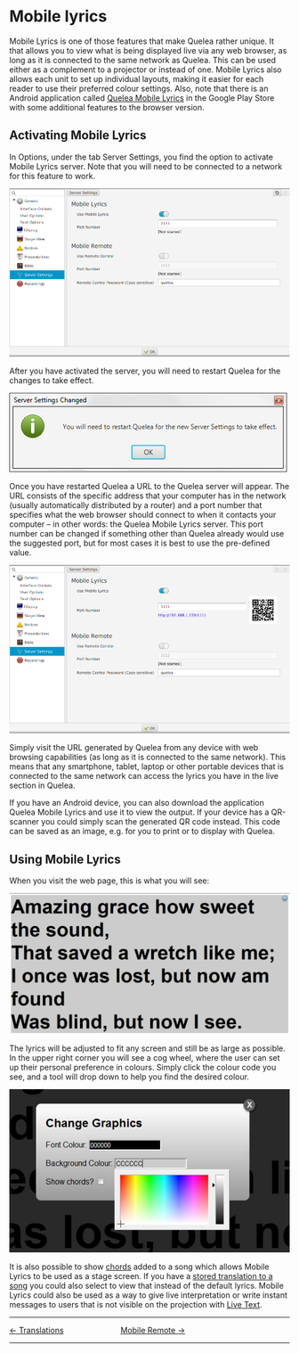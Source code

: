 # Mobile lyrics

Mobile Lyrics is one of those features that make Quelea rather unique.
It that allows you to view what is being displayed live via any web
browser, as long as it is connected to the same network as Quelea. This
can be used either as a complement to a projector or instead of one.
Mobile Lyrics also allows each unit to set up individual layouts, making
it easier for each reader to use their preferred colour settings. Also,
note that there is an Android application called [Quelea Mobile
Lyrics](https://play.google.com/store/apps/details?id=org.quelea.mobilelyrics)
in the Google Play Store with some additional features to the browser
version.

## Activating Mobile Lyrics

In Options, under the tab Server Settings, you find the option to
activate Mobile Lyrics server. Note that you will need to be connected
to a network for this feature to work.

![](Mobile_lyrics_tab.png)

After you have activated the server, you will need to restart Quelea for
the changes to take effect.

![](Mobile_lyrics_restart.png)

Once you have restarted Quelea a URL to the Quelea server will appear.
The URL consists of the specific address that your computer has in the
network (usually automatically distributed by a router) and a port
number that specifies what the web browser should connect to when it
contacts your computer – in other words: the Quelea Mobile Lyrics
server. This port number can be changed if something other than Quelea
already would use the suggested port, but for most cases it is best to
use the pre-defined value.

![](Mobile_lyrics_connected.png)

Simply visit the URL generated by Quelea from any device with web
browsing capabilities (as long as it is connected to the same network).
This means that any smartphone, tablet, laptop or other portable devices
that is connected to the same network can access the lyrics you have in
the live section in Quelea.

If you have an Android device, you can also download the application
Quelea Mobile Lyrics and use it to view the output. If your device has a
QR-scanner you could simply scan the generated QR code instead. This
code can be saved as an image, e.g. for you to print or to display with
Quelea.

## Using Mobile Lyrics

When you visit the web page, this is what you will see:

![](Mobile_lyrics_output.png)

The lyrics will be adjusted to fit any screen and still be as large as
possible. In the upper right corner you will see a cog wheel, where the
user can set up their personal preference in colours. Simply click the
colour code you see, and a tool will drop down to help you find the
desired colour.

![](Mobile_lyrics_settings.jpg)

It is also possible to show
[chords](Adding_songs_to_your_database#creating-a-new-song "Adding songs to your database")
added to a song which allows Mobile Lyrics to be used as a stage screen.
If you have a [stored translation to a song](Translations "Translations")
you could also select to view that instead of the default lyrics. Mobile
Lyrics could also be used as a way to give live interpretation or write
instant messages to users that is not visible on the projection with
[Live Text](Live_Text "Live Text").

-----



[← Translations](Translations "Translations") &nbsp;&nbsp;&nbsp;&nbsp;&nbsp;&nbsp;&nbsp;&nbsp;&nbsp;&nbsp;&nbsp;&nbsp;&nbsp;&nbsp;&nbsp;&nbsp;&nbsp;&nbsp;&nbsp;&nbsp;&nbsp;&nbsp;&nbsp;&nbsp;
[Mobile Remote →](Mobile_Remote "Mobile Remote")

---
